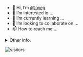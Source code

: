 - 👋 Hi, I’m [@loyep](https://github.com/loyep)
- 👀 I’m interested in ...
- 🌱 I’m currently learning ...
- 💞️ I’m looking to collaborate on ...
- 📫 How to reach me ...

<details>
  <summary>Other info.</summary>
  <br>

<!--START_SECTION:waka-->

```text
Vue.js          17 hrs 30 mins  ███████████▒░░░░░░░░░░░░░   45.01 %
TypeScript      10 hrs 6 mins   ██████▒░░░░░░░░░░░░░░░░░░   25.99 %
JavaScript      5 hrs 42 mins   ███▓░░░░░░░░░░░░░░░░░░░░░   14.67 %
JSON            3 hrs 59 mins   ██▓░░░░░░░░░░░░░░░░░░░░░░   10.25 %
Other           26 mins         ▒░░░░░░░░░░░░░░░░░░░░░░░░   01.15 %
```

<!--END_SECTION:waka-->

</details>

![visitors](https://visitor-badge.glitch.me/badge?page_id=loyep.loyep)

